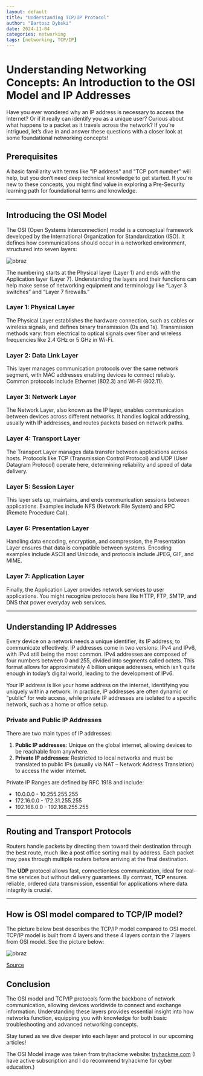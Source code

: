 ```yaml
---
layout: default
title: "Understanding TCP/IP Protocol"
author: "Bartosz Dybski"
date: 2024-11-04
categories: networking
tags: [networking, TCP/IP]
---
```

# Understanding Networking Concepts: An Introduction to the OSI Model and IP Addresses

Have you ever wondered why an IP address is necessary to access the Internet? Or if it really can identify you as a unique user? Curious about what happens to a packet as it travels across the network? If you’re intrigued, let’s dive in and answer these questions with a closer look at some foundational networking concepts!


## Prerequisites

A basic familiarity with terms like "IP address" and "TCP port number" will help, but you don’t need deep technical knowledge to get started. If you're new to these concepts, you might find value in exploring a Pre-Security learning path for foundational terms and knowledge.


---

## Introducing the OSI Model

The OSI (Open Systems Interconnection) model is a conceptual framework developed by the International Organization for Standardization (ISO). It defines how communications should occur in a networked environment, structured into seven layers:

![obraz](https://github.com/user-attachments/assets/30c43d7f-97c7-49d2-8464-df3e81357c3e)

The numbering starts at the Physical layer (Layer 1) and ends with the Application layer (Layer 7). Understanding the layers and their functions can help make sense of networking equipment and terminology like “Layer 3 switches” and “Layer 7 firewalls.”

### Layer 1: Physical Layer

The Physical Layer establishes the hardware connection, such as cables or wireless signals, and defines binary transmission (0s and 1s). Transmission methods vary: from electrical to optical signals over fiber and wireless frequencies like 2.4 GHz or 5 GHz in Wi-Fi.

### Layer 2: Data Link Layer

This layer manages communication protocols over the same network segment, with MAC addresses enabling devices to connect reliably. Common protocols include Ethernet (802.3) and Wi-Fi (802.11).

### Layer 3: Network Layer

The Network Layer, also known as the IP layer, enables communication between devices across different networks. It handles logical addressing, usually with IP addresses, and routes packets based on network paths.

### Layer 4: Transport Layer

The Transport Layer manages data transfer between applications across hosts. Protocols like TCP (Transmission Control Protocol) and UDP (User Datagram Protocol) operate here, determining reliability and speed of data delivery.

### Layer 5: Session Layer

This layer sets up, maintains, and ends communication sessions between applications. Examples include NFS (Network File System) and RPC (Remote Procedure Call).

### Layer 6: Presentation Layer

Handling data encoding, encryption, and compression, the Presentation Layer ensures that data is compatible between systems. Encoding examples include ASCII and Unicode, and protocols include JPEG, GIF, and MIME.

### Layer 7: Application Layer

Finally, the Application Layer provides network services to user applications. You might recognize protocols here like HTTP, FTP, SMTP, and DNS that power everyday web services.

---

## Understanding IP Addresses

Every device on a network needs a unique identifier, its IP address, to communicate effectively. IP addresses come in two versions: IPv4 and IPv6, with IPv4 still being the most common. IPv4 addresses are composed of four numbers between 0 and 255, divided into segments called octets. This format allows for approximately 4 billion unique addresses, which isn’t quite enough in today’s digital world, leading to the development of IPv6.

Your IP address is like your home address on the internet, identifying you uniquely within a network. In practice, IP addresses are often dynamic or “public” for web access, while private IP addresses are isolated to a specific network, such as a home or office setup.

### Private and Public IP Addresses

There are two main types of IP addresses:

1. **Public IP addresses**: Unique on the global internet, allowing devices to be reachable from anywhere.
2. **Private IP addresses**: Restricted to local networks and must be translated to public IPs (usually via NAT – Network Address Translation) to access the wider internet.

Private IP Ranges are defined by RFC 1918 and include:

- 10.0.0.0 - 10.255.255.255
- 172.16.0.0 - 172.31.255.255
- 192.168.0.0 - 192.168.255.255

---

## Routing and Transport Protocols

Routers handle packets by directing them toward their destination through the best route, much like a post office sorting mail by address. Each packet may pass through multiple routers before arriving at the final destination.

The **UDP** protocol allows fast, connectionless communication, ideal for real-time services but without delivery guarantees. By contrast, **TCP** ensures reliable, ordered data transmission, essential for applications where data integrity is crucial.

---

## How is OSI model compared to TCP/IP model?
The picture below best describes the TCP/IP model compared to OSI model. TCP/IP model is built from 4 layers and these 4 layers contain the 7 layers from OSI model. See the picture below: 

![obraz](https://github.com/user-attachments/assets/0a184e31-5f91-4a82-9e15-0d3526468b07)

[Source](https://www.google.com/url?sa=i&url=https%3A%2F%2Fwww.geeksforgeeks.org%2Ftcp-ip-model%2F&psig=AOvVaw3bSzVdsjl2-2ilEmjz6g5q&ust=1732308126415000&source=images&cd=vfe&opi=89978449&ved=0CBQQjRxqFwoTCLCK5-Wk7okDFQAAAAAdAAAAABAE)

## Conclusion

The OSI model and TCP/IP protocols form the backbone of network communication, allowing devices worldwide to connect and exchange information. Understanding these layers provides essential insight into how networks function, equipping you with knowledge for both basic troubleshooting and advanced networking concepts.

Stay tuned as we dive deeper into each layer and protocol in our upcoming articles!

The OSI Model image was taken from tryhackme website: [tryhackme.com](https://tryhackme.com) (I have active subscription and I do recommend tryhackme for cyber education.)
